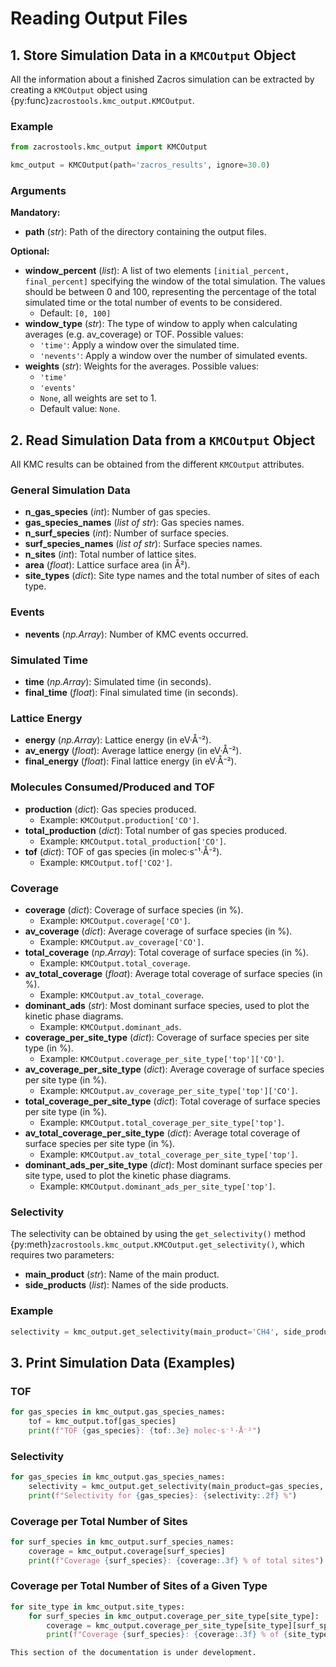 # Reading Output Files

## 1. Store Simulation Data in a `KMCOutput` Object

All the information about a finished Zacros simulation can be extracted by creating a `KMCOutput` object using {py:func}`zacrostools.kmc_output.KMCOutput`.

### Example

```python
from zacrostools.kmc_output import KMCOutput

kmc_output = KMCOutput(path='zacros_results', ignore=30.0)
```

### Arguments

**Mandatory:**
- **path** (*str*): Path of the directory containing the output files.

**Optional:**
- **window_percent** (*list*): A list of two elements `[initial_percent, final_percent]` specifying the window of the 
total simulation. The values should be between 0 and 100, representing the percentage of the total simulated time or 
the total number of events to be considered. 
  - Default: `[0, 100]`
- **window_type** (*str*): The type of window to apply when calculating averages (e.g. av_coverage) or TOF. Possible 
values:
  - `'time'`: Apply a window over the simulated time.
  - `'nevents'`: Apply a window over the number of simulated events.
- **weights** (*str*): Weights for the averages. Possible values:
  - `'time'`
  - `'events'`
  - `None`, all weights are set to 1.
  - Default value: `None`.

## 2. Read Simulation Data from a `KMCOutput` Object

All KMC results can be obtained from the different `KMCOutput` attributes.

### General Simulation Data
- **n_gas_species** (*int*): Number of gas species.
- **gas_species_names** (*list of str*): Gas species names.
- **n_surf_species** (*int*): Number of surface species.
- **surf_species_names** (*list of str*): Surface species names.
- **n_sites** (*int*): Total number of lattice sites.
- **area** (*float*): Lattice surface area (in Å²).
- **site_types** (*dict*): Site type names and the total number of sites of each type.

### Events
- **nevents** (*np.Array*): Number of KMC events occurred.

### Simulated Time
- **time** (*np.Array*): Simulated time (in seconds).
- **final_time** (*float*): Final simulated time (in seconds).

### Lattice Energy
- **energy** (*np.Array*): Lattice energy (in eV·Å⁻²).
- **av_energy** (*float*): Average lattice energy (in eV·Å⁻²).
- **final_energy** (*float*): Final lattice energy (in eV·Å⁻²).

### Molecules Consumed/Produced and TOF
- **production** (*dict*): Gas species produced. 
  - Example: `KMCOutput.production['CO']`.
- **total_production** (*dict*): Total number of gas species produced. 
  - Example: `KMCOutput.total_production['CO']`.
- **tof** (*dict*): TOF of gas species (in molec·s⁻¹·Å⁻²). 
  - Example: `KMCOutput.tof['CO2']`.

### Coverage
- **coverage** (*dict*): Coverage of surface species (in %). 
  - Example: `KMCOutput.coverage['CO']`.
- **av_coverage** (*dict*): Average coverage of surface species (in %). 
  - Example: `KMCOutput.av_coverage['CO']`.
- **total_coverage** (*np.Array*): Total coverage of surface species (in %).
  - Example: `KMCOutput.total_coverage`.
- **av_total_coverage** (*float*): Average total coverage of surface species (in %).
  - Example: `KMCOutput.av_total_coverage`.
- **dominant_ads** (*str*): Most dominant surface species, used to plot the kinetic phase diagrams.
  - Example: `KMCOutput.dominant_ads`.
- **coverage_per_site_type** (*dict*): Coverage of surface species per site type (in %).
  - Example: `KMCOutput.coverage_per_site_type['top']['CO']`.
- **av_coverage_per_site_type** (*dict*): Average coverage of surface species per site type (in %).
  - Example: `KMCOutput.av_coverage_per_site_type['top']['CO']`.
- **total_coverage_per_site_type** (*dict*): Total coverage of surface species per site type (in %). 
  - Example: `KMCOutput.total_coverage_per_site_type['top']`.
- **av_total_coverage_per_site_type** (*dict*): Average total coverage of surface species per site type (in %).
  - Example: `KMCOutput.av_total_coverage_per_site_type['top']`.
- **dominant_ads_per_site_type** (*dict*): Most dominant surface species per site type, used to plot the kinetic phase 
diagrams.
  - Example: `KMCOutput.dominant_ads_per_site_type['top']`.

### Selectivity
The selectivity can be obtained by using the `get_selectivity()` method {py:meth}`zacrostools.kmc_output.KMCOutput.get_selectivity()`, which requires two parameters:

- **main_product** (*str*): Name of the main product.
- **side_products** (*list*): Names of the side products.

### Example

```python
selectivity = kmc_output.get_selectivity(main_product='CH4', side_products=['CO2', 'CH3OH'])  # in %
```

## 3. Print Simulation Data (Examples)

### TOF

```python
for gas_species in kmc_output.gas_species_names:
    tof = kmc_output.tof[gas_species]
    print(f"TOF {gas_species}: {tof:.3e} molec·s⁻¹·Å⁻²")
```

### Selectivity

```python
for gas_species in kmc_output.gas_species_names:
    selectivity = kmc_output.get_selectivity(main_product=gas_species, side_products=['CO2', 'CH3OH'])
    print(f"Selectivity for {gas_species}: {selectivity:.2f} %")
```

### Coverage per Total Number of Sites

```python
for surf_species in kmc_output.surf_species_names:
    coverage = kmc_output.coverage[surf_species]
    print(f"Coverage {surf_species}: {coverage:.3f} % of total sites")
```

### Coverage per Total Number of Sites of a Given Type

```python
for site_type in kmc_output.site_types:
    for surf_species in kmc_output.coverage_per_site_type[site_type]:
        coverage = kmc_output.coverage_per_site_type[site_type][surf_species]
        print(f"Coverage {surf_species}: {coverage:.3f} % of {site_type} sites")
```

```{warning}
This section of the documentation is under development.
```
